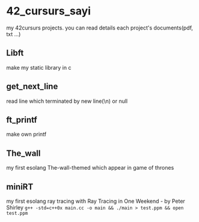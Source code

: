 # 42_cursurs_sayi

my 42cursurs projects.
you can read details each project's documents(pdf, txt ...)

## Libft
make my static library in c

## get_next_line
read line which terminated by new line(\n) or null

## ft_printf
make own printf

## The_wall
my first esolang The-wall-themed which appear in game of thrones

## miniRT
my first esolang ray tracing with Ray Tracing in One Weekend - by Peter Shirley
```g++ -std=c++0x main.cc -o main && ./main > test.ppm && open test.ppm```
